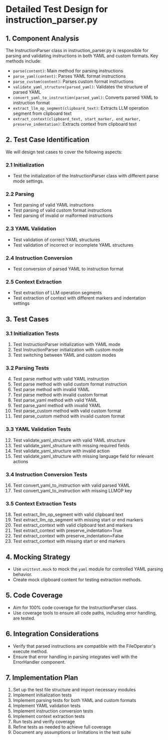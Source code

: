 # Detailed Test Design for instruction_parser.py

## 1. Component Analysis
The InstructionParser class in instruction_parser.py is responsible for parsing and validating instructions in both YAML and custom formats. Key methods include:
- `parse(content)`: Main method for parsing instructions
- `parse_yaml(content)`: Parses YAML format instructions
- `parse_custom(content)`: Parses custom format instructions
- `validate_yaml_structure(parsed_yaml)`: Validates the structure of parsed YAML
- `convert_yaml_to_instruction(parsed_yaml)`: Converts parsed YAML to instruction format
- `extract_llm_op_segment(clipboard_text)`: Extracts LLM operation segment from clipboard text
- `extract_context(clipboard_text, start_marker, end_marker, preserve_indentation)`: Extracts context from clipboard text

## 2. Test Case Identification
We will design test cases to cover the following aspects:

### 2.1 Initialization
- Test the initialization of the InstructionParser class with different parse mode settings.

### 2.2 Parsing
- Test parsing of valid YAML instructions
- Test parsing of valid custom format instructions
- Test parsing of invalid or malformed instructions

### 2.3 YAML Validation
- Test validation of correct YAML structures
- Test validation of incorrect or incomplete YAML structures

### 2.4 Instruction Conversion
- Test conversion of parsed YAML to instruction format

### 2.5 Context Extraction
- Test extraction of LLM operation segments
- Test extraction of context with different markers and indentation settings

## 3. Test Cases

### 3.1 Initialization Tests
1. Test InstructionParser initialization with YAML mode
2. Test InstructionParser initialization with custom mode
3. Test switching between YAML and custom modes

### 3.2 Parsing Tests
4. Test parse method with valid YAML instruction
5. Test parse method with valid custom format instruction
6. Test parse method with invalid YAML
7. Test parse method with invalid custom format
8. Test parse_yaml method with valid YAML
9. Test parse_yaml method with invalid YAML
10. Test parse_custom method with valid custom format
11. Test parse_custom method with invalid custom format

### 3.3 YAML Validation Tests
12. Test validate_yaml_structure with valid YAML structure
13. Test validate_yaml_structure with missing required fields
14. Test validate_yaml_structure with invalid action
15. Test validate_yaml_structure with missing language field for relevant actions

### 3.4 Instruction Conversion Tests
16. Test convert_yaml_to_instruction with valid parsed YAML
17. Test convert_yaml_to_instruction with missing LLMOP key

### 3.5 Context Extraction Tests
18. Test extract_llm_op_segment with valid clipboard text
19. Test extract_llm_op_segment with missing start or end markers
20. Test extract_context with valid clipboard text and markers
21. Test extract_context with preserve_indentation=True
22. Test extract_context with preserve_indentation=False
23. Test extract_context with missing start or end markers

## 4. Mocking Strategy
- Use `unittest.mock` to mock the `yaml` module for controlled YAML parsing behavior.
- Create mock clipboard content for testing extraction methods.

## 5. Code Coverage
- Aim for 100% code coverage for the InstructionParser class.
- Use coverage tools to ensure all code paths, including error handling, are tested.

## 6. Integration Considerations
- Verify that parsed instructions are compatible with the FileOperator's execute method.
- Ensure that error handling in parsing integrates well with the ErrorHandler component.

## 7. Implementation Plan
1. Set up the test file structure and import necessary modules
2. Implement initialization tests
3. Implement parsing tests for both YAML and custom formats
4. Implement YAML validation tests
5. Implement instruction conversion tests
6. Implement context extraction tests
7. Run tests and verify coverage
8. Refine tests as needed to achieve full coverage
9. Document any assumptions or limitations in the test suite